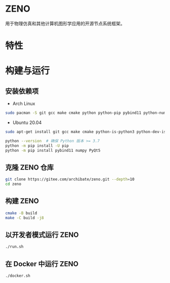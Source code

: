 # ZENO

用于物理仿真和其他计算机图形学应用的开源节点系统框架。


# 特性


# 构建与运行

## 安装依赖项

- Arch Linux
```bash
sudo pacman -S git gcc make cmake python python-pip pybind11 python-numpy python-pyqt5 qt5-base libglvnd mesa
```

- Ubuntu 20.04
```bash
sudo apt-get install git gcc make cmake python-is-python3 python-dev-is-python3 python3-pip libqt5core5a qt5dxcb-plugin libglvnd-dev libglapi-mesa libosmesa6

python --version  # 确保 Python 版本 >= 3.7
python -m pip install -U pip
python -m pip install pybind11 numpy PyQt5
```


## 克隆 ZENO 仓库
```bash
git clone https://gitee.com/archibate/zeno.git --depth=10
cd zeno
```


## 构建 ZENO
```bash
cmake -B build
make -C build -j8
```


## 以开发者模式运行 ZENO
```bash
./run.sh
```


## 在 Docker 中运行 ZENO
```bash
./docker.sh
```
